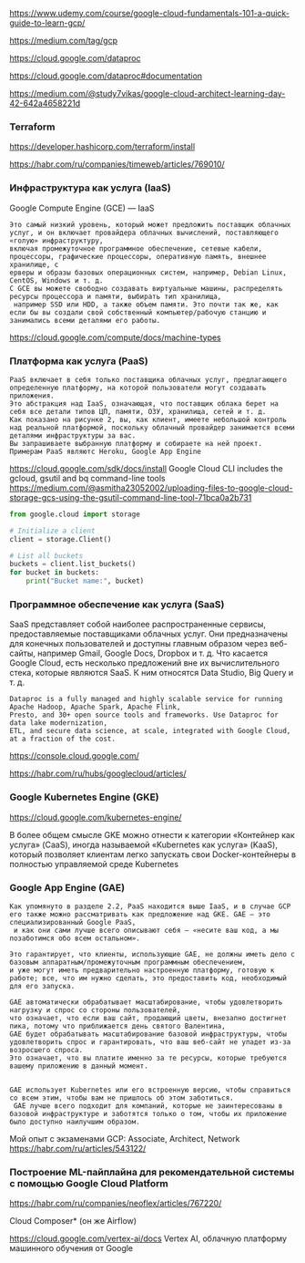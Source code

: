 https://www.udemy.com/course/google-cloud-fundamentals-101-a-quick-guide-to-learn-gcp/

https://medium.com/tag/gcp

https://cloud.google.com/dataproc

https://cloud.google.com/dataproc#documentation

https://medium.com/@study7vikas/google-cloud-architect-learning-day-42-642a4658221d

### Terraform
https://developer.hashicorp.com/terraform/install

https://habr.com/ru/companies/timeweb/articles/769010/


### Инфраструктура как услуга (IaaS)
 Google Compute Engine (GCE) — IaaS  
```
Это самый низкий уровень, который может предложить поставщик облачных услуг, и он включает провайдера облачных вычислений, поставляющего «голую» инфраструктуру, 
включая промежуточное программное обеспечение, сетевые кабели, процессоры, графические процессоры, оперативную память, внешнее хранилище, с
ерверы и образы базовых операционных систем, например, Debian Linux, CentOS, Windows и т. д.
C GCE вы можете свободно создавать виртуальные машины, распределять ресурсы процессора и памяти, выбирать тип хранилища,
 например SSD или HDD, а также объем памяти. Это почти так же, как если бы вы создали свой собственный компьютер/рабочую станцию и занимались всеми деталями его работы.
```
https://cloud.google.com/compute/docs/machine-types

### Платформа как услуга (PaaS)
```
PaaS включает в себя только поставщика облачных услуг, предлагающего определенную платформу, на которой пользователи могут создавать приложения. 
Это абстракция над IaaS, означающая, что поставщик облака берет на себя все детали типов ЦП, памяти, ОЗУ, хранилища, сетей и т. д. 
Как показано на рисунке 2, вы, как клиент, имеете небольшой контроль над реальной платформой, поскольку облачный провайдер занимается всеми деталями инфраструктуры за вас. 
Вы запрашиваете выбранную платформу и собираете на ней проект. 
Примерам PaaS являютс Heroku, Google App Engine
```
https://cloud.google.com/sdk/docs/install
 Google Cloud CLI includes the gcloud, gsutil and bq command-line tools
https://medium.com/@asmitha23052002/uploading-files-to-google-cloud-storage-gcs-using-the-gsutil-command-line-tool-71bca0a2b731

```python
from google.cloud import storage

# Initialize a client
client = storage.Client()

# List all buckets
buckets = client.list_buckets()
for bucket in buckets:
    print("Bucket name:", bucket)
```

### Программное обеспечение как услуга (SaaS)

SaaS представляет собой наиболее распространенные сервисы, предоставляемые поставщиками облачных услуг. Они предназначены для конечных пользователей и доступны главным образом через веб-сайты, например Gmail, Google Docs, Dropbox и т. д. Что касается Google Cloud, есть несколько предложений вне их вычислительного стека, которые являются SaaS. К ним относятся Data Studio, Big Query и т. д.


```
Dataproc is a fully managed and highly scalable service for running Apache Hadoop, Apache Spark, Apache Flink,
Presto, and 30+ open source tools and frameworks. Use Dataproc for data lake modernization, 
ETL, and secure data science, at scale, integrated with Google Cloud, at a fraction of the cost.
```
https://console.cloud.google.com/

https://habr.com/ru/hubs/googlecloud/articles/

###  Google Kubernetes Engine (GKE)

https://cloud.google.com/kubernetes-engine/

B более общем смысле GKE можно отнести к категории «Контейнер как услуга» (CaaS), иногда называемой «Kubernetes как услуга» (KaaS), который позволяет клиентам легко запускать свои Docker-контейнеры в полностью управляемой среде Kubernetes
 
### Google App Engine (GAE)

```
Как упомянуто в разделе 2.2, PaaS находится выше IaaS, и в случае GCP его также можно рассматривать как предложение над GKE. GAE — это специализированный Google PaaS,
 и как они сами лучше всего описывают себя — «несите ваш код, а мы позаботимся обо всем остальном».

Это гарантирует, что клиенты, использующие GAE, не должны иметь дело с базовым аппаратным/промежуточным программным обеспечением,
и уже могут иметь предварительно настроенную платформу, готовую к работе; все, что им нужно сделать, это предоставить код, необходимый для его запуска.

GAE автоматически обрабатывает масштабирование, чтобы удовлетворить нагрузку и спрос со стороны пользователей,
что означает, что если ваш сайт, продающий цветы, внезапно достигнет пика, потому что приближается день святого Валентина,
GAE будет обрабатывать масштабирование базовой инфраструктуры, чтобы удовлетворить спрос и гарантировать, что ваш веб-сайт не упадет из-за возросшего спроса.
Это означает, что вы платите именно за те ресурсы, которые требуются вашему приложению в данный момент.


GAE использует Kubernetes или его встроенную версию, чтобы справиться со всем этим, чтобы вам не пришлось об этом заботиться.
 GAE лучше всего подходит для компаний, которые не заинтересованы в базовой инфраструктуре и заботятся только о том, чтобы их приложение было доступно наилучшим образом.
```
Мой опыт с экзаменами GCP: Associate, Architect, Network
https://habr.com/ru/articles/543122/



### Построение ML-пайплайна для рекомендательной системы с помощью Google Cloud Platform
 https://habr.com/ru/companies/neoflex/articles/767220/

 Cloud Composer* (он же Airflow) 

https://cloud.google.com/vertex-ai/docs
  Vertex AI, облачную платформу машинного обучения от Google
